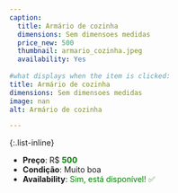 ```yaml
---
caption:
  title: Armário de cozinha
  dimensions: Sem dimensoes medidas
  price_new: 500
  thumbnail: armario_cozinha.jpeg
  availability: Yes
  
#what displays when the item is clicked:
title: Armário de cozinha
dimensions: Sem dimensoes medidas
image: nan
alt: Armário de cozinha

---
```

{:.list-inline} 
- **Preço**: R$ <span style="color:green">**500**</span>
- **Condição**: Muito boa
- **Availability**: <span style='color:green'>Sim, está disponível! ✅</span>
